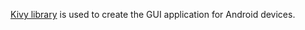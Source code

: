 [Kivy library](https://kivy.org/doc/stable/gettingstarted/intro.html) is used to create the GUI application for Android devices.
